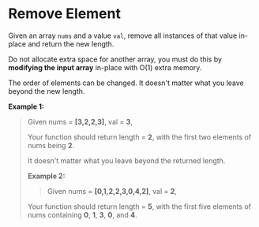 # Remove Element

Given an array `nums` and a value `val`, remove all instances of that value in-place and return the new length.

Do not allocate extra space for another array, you must do this by **modifying the input array** in-place with O(1) extra memory.

The order of elements can be changed. It doesn't matter what you leave beyond the new length.

**Example 1:**

> Given nums = **[3,2,2,3]**, val = **3**,
>
> Your function should return length = **2**, with the first two elements of nums being **2**.
>
> It doesn't matter what you leave beyond the returned length.
>
> **Example 2:**
>
> > Given nums = **[0,1,2,2,3,0,4,2]**, val = **2**,
>
> Your function should return length = **5**, with the first five elements of nums containing **0**, **1**, **3**, **0**, and **4**.
